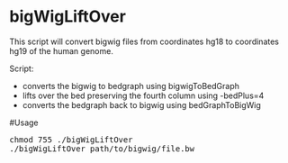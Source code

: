 # bigWigLiftOver

This script will convert bigwig files from coordinates hg18 to coordinates hg19 of the human genome.

Script:
- converts the bigwig to bedgraph using bigwigToBedGraph
- lifts over the bed preserving the fourth column using  -bedPlus=4
- converts the bedgraph back to bigwig using bedGraphToBigWig

#Usage

<pre>
chmod 755 ./bigWigLiftOver
./bigWigLiftOver path/to/bigwig/file.bw
</pre>
